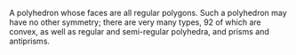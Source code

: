 A polyhedron whose faces are all regular polygons. Such a polyhedron may
have no other symmetry; there are very many types, 92 of which are
convex, as well as regular and semi-regular polyhedra, and prisms and
antiprisms.
